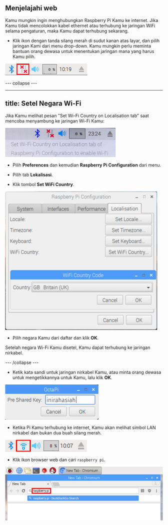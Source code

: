 ## Menjelajahi web

Kamu mungkin ingin menghubungkan Raspberry Pi Kamu ke internet. Jika Kamu tidak mencolokkan kabel ethernet atau terhubung ke jaringan WiFi selama pengaturan, maka Kamu dapat terhubung sekarang.

+ Klik ikon dengan tanda silang merah di sudut kanan atas layar, dan pilih jaringan Kami dari menu drop-down. Kamu mungkin perlu meminta bantuan orang dewasa untuk menentukan jaringan mana yang harus Kamu pilih.

![No wifi](images/no-wifi.png)

\--- collapse \---

* * *

## title: Setel Negara Wi-Fi

Jika Kamu melihat pesan "Set Wi-Fi Country on Localisation tab" saat mencoba menyambung ke jaringan Wi-Fi Kamu:

![set negara wifi](images/pi-set-wifi-country.png)

+ Pilih **Preferences** dan kemudian **Raspberry Pi Configuration** dari menu.

+ Pilih tab **Lokalisasi**.

+ Klik tombol **Set WiFi Country**.

![pilih negara wifi](images/pi-select-wifi-country.png)

+ Pilih negara Kamu dari daftar dan klik **OK**.

Setelah negara Wi-Fi Kamu disetel, Kamu dapat terhubung ke jaringan nirkabel.

\--- /collapse \---

+ Ketik kata sandi untuk jaringan nirkabel Kamu, atau minta orang dewasa untuk mengetikkannya untuk Kamu, lalu klik **OK**.

![Ketikkan Password](images/type-password.png)

+ Ketika Pi Kamu terhubung ke internet, Kamu akan melihat simbol LAN nirkabel dan bukan dua buah silang merah.

![screenshot](images/pi-wifi.png)

+ Klik ikon browser web dan cari `raspberry pi`.

![screenshot](images/pi-browser.png)